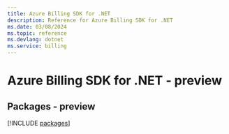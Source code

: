 ```yaml
---
title: Azure Billing SDK for .NET
description: Reference for Azure Billing SDK for .NET
ms.date: 03/08/2024
ms.topic: reference
ms.devlang: dotnet
ms.service: billing
---
```

# Azure Billing SDK for .NET - preview
## Packages - preview
[!INCLUDE [packages](billing-index.md)]